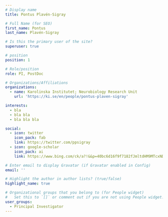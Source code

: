 ```yaml
---
# Display name
title: Pontus Plavén-Sigray

# Full Name (for SEO)
first_name: Pontus
last_name: Plavén-Sigray

# Is this the primary user of the site?
superuser: true

# position
position: 1

# Role/position
role: PI, PostDoc

# Organizations/Affiliations
organizations:
  - name: Karolinska Institutet; Neurobiology Research Unit
    url: 'https://ki.se/en/people/pontus-plaven-sigray'

interests:
  - bla
  - bla bla
  - bla bla bla

social:
  - icon: twitter
    icon_pack: fab
    link: https://twitter.com/ppsigray
  - icon: google-scholar
    icon_pack: ai
    link: https://www.bing.com/ck/a?!&&p=40bc6d16f9f7182fJmltdHM9MTcxNDA4OTYwMCZpZ3VpZD0xOTU4ODM3Ny04MTljLTZlMDUtMjk0Mi05NzM3ODBlMDZmMTImaW5zaWQ9NTE5Mw&ptn=3&ver=2&hsh=3&fclid=19588377-819c-6e05-2942-973780e06f12&psq=Pontus+Sigray+scholar&u=a1aHR0cHM6Ly9zY2hvbGFyLmdvb2dsZS5jb20udHcvY2l0YXRpb25zP3VzZXI9RVNpMG10VUFBQUFKJmhsPWVu&ntb=1

# Enter email to display Gravatar (if Gravatar enabled in Config)
email: ''

# Highlight the author in author lists? (true/false)
highlight_name: true

# Organizational groups that you belong to (for People widget)
#   Set this to `[]` or comment out if you are not using People widget.
user_groups:
  - Principal Investigator
---
```

